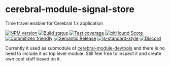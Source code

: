 # cerebral-module-signal-store
Time travel enabler for Cerebral 1.x application 

[![NPM version][npm-image]][npm-url]
[![Build status][travis-image]][travis-url]
[![Test coverage][coveralls-image]][coveralls-url]
[![bitHound Score][bithound-image]][bithound-url]
[![Commitizen friendly][commitizen-image]][commitizen-url]
[![Semantic Release][semantic-release-image]][semantic-release-url]
[![js-standard-style][standard-image]][standard-url]
[![Discord][discord-image]][discord-url]

Currently it used as submodule of [cerebral-module-devtools](https://github.com/cerebral-legacy/cerebral-module-devtools) and there is no need to include it as top level module.
Still feel free to inspect it and create own cool stuff based on it.

[npm-image]: https://img.shields.io/npm/v/cerebral-module-signal-store.svg?style=flat
[npm-url]: https://npmjs.org/package/cerebral-module-signal-store
[travis-image]: https://img.shields.io/travis/cerebral/cerebral-module-signal-store.svg?style=flat
[travis-url]: https://travis-ci.org/cerebral/cerebral-module-signal-store
[coveralls-image]: https://img.shields.io/coveralls/cerebral/cerebral-module-signal-store.svg?style=flat
[coveralls-url]: https://coveralls.io/r/cerebral/cerebral-module-signal-store?branch=master
[bithound-image]: https://www.bithound.io/github/cerebral/cerebral-module-signal-store/badges/score.svg
[bithound-url]: https://www.bithound.io/github/cerebral/cerebral-module-signal-store
[commitizen-image]: https://img.shields.io/badge/commitizen-friendly-brightgreen.svg
[commitizen-url]: http://commitizen.github.io/cz-cli/
[semantic-release-image]: https://img.shields.io/badge/%20%20%F0%9F%93%A6%F0%9F%9A%80-semantic--release-e10079.svg?style=flat-square
[semantic-release-url]: https://github.com/semantic-release/semantic-release
[standard-image]: https://img.shields.io/badge/code%20style-standard-brightgreen.svg
[standard-url]: http://standardjs.com/
[discord-image]: https://img.shields.io/badge/discord-join%20chat-blue.svg
[discord-url]: https://discord.gg/0kIweV4bd2bwwsvH
